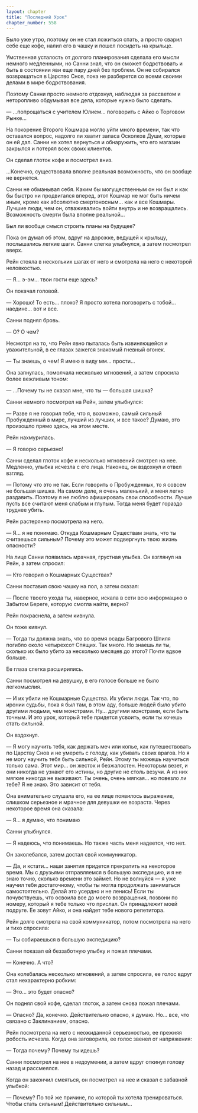 ```yaml
---
layout: chapter
title: "Последний Урок"
chapter_number: 558
---
```


Было уже утро, поэтому он не стал ложиться спать, а просто сварил себе еще кофе, налил его в чашку и пошел посидеть на крыльце.

Умственная усталость от долгого планирования сделала его мысли немного медленными, но Санни знал, что он сможет бодрствовать и быть в состоянии яви еще пару дней без проблем. Он не собирался возвращаться в Царство Снов, пока не разберется со всеми своими делами в мире бодрствования.

Поэтому Санни просто немного отдохнул, наблюдая за рассветом и неторопливо обдумывая все дела, которые нужно было сделать.

— ...попрощаться с учителем Юлием... поговорить с Айко о Торговом Рынке...

На покорение Второго Кошмара могло уйти много времени, так что оставался вопрос, надолго ли хватит запаса Осколков Души, которые он ей дал. Санни не хотел вернуться и обнаружить, что его магазин закрылся и потерял всех своих клиентов.

Он сделал глоток кофе и посмотрел вниз.

...Конечно, существовала вполне реальная возможность, что он вообще не вернется.

Санни не обманывал себя. Каким бы могущественным он ни был и как бы быстро ни продвигался вперед, этот Кошмар не мог быть ничем иным, кроме как абсолютно смертоносным... как и все Кошмары. Лучшие люди, чем он, отваживались войти внутрь и не возвращались. Возможность смерти была вполне реальной...

Был ли вообще смысл строить планы на будущее?

Пока он думал об этом, вдруг на дорожке, ведущей к крыльцу, послышались легкие шаги. Санни слегка улыбнулся, а затем посмотрел вверх.

Рейн стояла в нескольких шагах от него и смотрела на него с некоторой неловкостью.

— Я... э-эм... твои гости еще здесь?

Он покачал головой.

— Хорошо! То есть... плохо? Я просто хотела поговорить с тобой... наедине... вот и все.

Санни поднял бровь.

— О? О чем?

Несмотря на то, что Рейн явно пыталась быть извиняющейся и уважительной, в ее глазах зажегся знакомый гневный огонек.

— Ты знаешь, о чем! Я имею в виду мм... прости...

Она запнулась, помолчала несколько мгновений, а затем спросила более вежливым тоном:

— ...Почему ты не сказал мне, что ты — большая шишка?

Санни немного посмотрел на Рейн, затем улыбнулся:

— Разве я не говорил тебе, что я, возможно, самый сильный Пробужденный в мире, лучший из лучших, и все такое? Думаю, это произошло прямо здесь, на этом месте.

Рейн нахмурилась.

— Я говорю серьезно!

Санни сделал глоток кофе и несколько мгновений смотрел на нее. Медленно, улыбка исчезла с его лица. Наконец, он вздохнул и отвел взгляд.

— Потому что это не так. Если говорить о Пробужденных, то я совсем не большая шишка. На самом деле, я очень маленький, и меня легко раздавить. Поэтому я не люблю афишировать свои способности. Лучше пусть все считают меня слабым и глупым. Тогда меня будет гораздо труднее убить.

Рейн растерянно посмотрела на него.

— Я... я не понимаю. Откуда Кошмарным Существам знать, что ты считаешься сильным? Почему это может подвергнуть твою жизнь опасности?

На лице Санни появилась мрачная, грустная улыбка. Он взглянул на Рейн, а затем спросил:

— Кто говорил о Кошмарных Существах?

Санни поставил свою чашку на пол, а затем сказал:

— После твоего ухода ты, наверное, искала в сети всю информацию о Забытом Береге, которую смогла найти, верно?

Рейн покраснела, а затем кивнула.

Он тоже кивнул.

— Тогда ты должна знать, что во время осады Багрового Шпиля погибло около четырехсот Спящих. Так много. Но знаешь ли ты, сколько их было убито за несколько месяцев до этого? Почти вдвое больше.

Ее глаза слегка расширились.

Санни посмотрел на девушку, в его голосе больше не было легкомыслия.

— И их убили не Кошмарные Существа. Их убили люди. Так что, по иронии судьбы, пока я был там, в этом аду, больше людей было убито другими людьми, чем монстрами. Ну... другими монстрами, если быть точным. И это урок, который тебе придется усвоить, если ты хочешь стать сильной.

Он вздохнул.

— Я могу научить тебя, как держать меч или копье, как путешествовать по Царству Снов и не умереть с голоду, как убивать своих врагов. Но я не могу научить тебя быть сильной, Рейн. Этому ты можешь научиться только сама. Этот мир... он жесток и безжалостен. Некоторым везет, и они никогда не узнают его истины, но другие не столь везучи. А из них мягкие никогда не выживают. Ты очень, очень мягкая... но повезло ли тебе? Я не знаю. Это зависит от тебя.

Она внимательно слушала его, на ее лице появилось выражение, слишком серьезное и мрачное для девушки ее возраста. Через некоторое время она сказала:

— Я... я думаю, что понимаю

Санни улыбнулся.

— Я надеюсь, что понимаешь. Но также часть меня надеется, что нет.

Он заколебался, затем достал свой коммуникатор.

— Да, и кстати... наши занятия придется прекратить на некоторое время. Мы с друзьями отправляемся в большую экспедицию, и я не знаю точно, сколько времени это займет. Но не волнуйся — я уже научил тебя достаточному, чтобы ты могла продолжать заниматься самостоятельно. Делай это усердно и не ленись! Если ты почувствуешь, что освоила все до моего возвращения, позвони по номеру, который я тебе только что прислал. Он принадлежит моей подруге. Ее зовут Айко, и она найдет тебе нового репетитора.

Рейн долго смотрела на свой коммуникатор, потом посмотрела на него и тихо спросила:

— Ты собираешься в большую экспедицию?

Санни показал ей беззаботную улыбку и пожал плечами.

— Конечно. А что?

Она колебалась несколько мгновений, а затем спросила, ее голос вдруг стал нехарактерно робким:

— Это... это будет опасно?

Он поднял свой кофе, сделал глоток, а затем снова пожал плечами.

— Опасно? Да, конечно. Действительно опасно, я думаю. Но... все, что связано с Заклинанием, опасно.

Рейн посмотрела на него с неожиданной серьезностью, ее прежняя робость исчезла. Когда она заговорила, ее голос звенел от напряжения:

— Тогда почему? Почему ты идешь?

Санни посмотрел на нее в недоумении, а затем вдруг откинул голову назад и рассмеялся.

Когда он закончил смеяться, он посмотрел на нее и сказал с забавной улыбкой:

— Почему? По той же причине, по которой ты хотела тренироваться. Чтобы стать сильным! Действительно сильным...